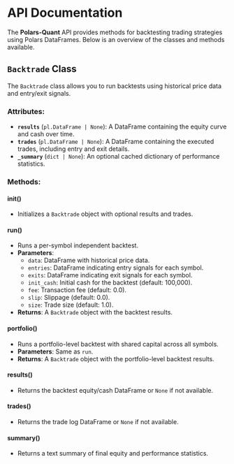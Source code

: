 # API Documentation

The **Polars-Quant** API provides methods for backtesting trading strategies using Polars DataFrames. Below is an overview of the classes and methods available.

## `Backtrade` Class

The `Backtrade` class allows you to run backtests using historical price data and entry/exit signals.

### Attributes:
- **`results`** (`pl.DataFrame | None`): A DataFrame containing the equity curve and cash over time.
- **`trades`** (`pl.DataFrame | None`): A DataFrame containing the executed trades, including entry and exit details.
- **`_summary`** (`dict | None`): An optional cached dictionary of performance statistics.

### Methods:

#### __init__()
- Initializes a `Backtrade` object with optional results and trades.

#### run()
- Runs a per-symbol independent backtest.
- **Parameters**:
  - `data`: DataFrame with historical price data.
  - `entries`: DataFrame indicating entry signals for each symbol.
  - `exits`: DataFrame indicating exit signals for each symbol.
  - `init_cash`: Initial cash for the backtest (default: 100,000).
  - `fee`: Transaction fee (default: 0.0).
  - `slip`: Slippage (default: 0.0).
  - `size`: Trade size (default: 1.0).
- **Returns**: A `Backtrade` object with the backtest results.

#### portfolio()
- Runs a portfolio-level backtest with shared capital across all symbols.
- **Parameters**: Same as `run`.
- **Returns**: A `Backtrade` object with the portfolio-level backtest results.

#### results()
- Returns the backtest equity/cash DataFrame or `None` if not available.

#### trades()
- Returns the trade log DataFrame or `None` if not available.

#### summary()
- Returns a text summary of final equity and performance statistics.


